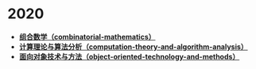 # 2020

- [**组合数学（combinatorial-mathematics）**](https://github.com/Hyperzsb/BIT/tree/master/2020/combinatorial-mathematics)
- [**计算理论与算法分析（computation-theory-and-algorithm-analysis）**](https://github.com/Hyperzsb/BIT/tree/master/2020/computation-theory-and-algorithm-analysis)
- [**面向对象技术与方法（object-oriented-technology-and-methods）**](https://github.com/Hyperzsb/BIT/tree/master/2020/object-oriented-technology-and-methods)
